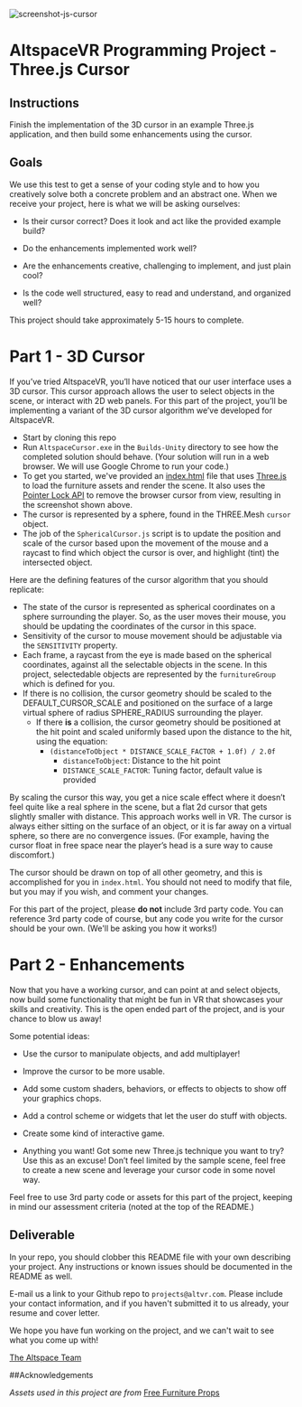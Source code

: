 ![screenshot-js-cursor](https://cloud.githubusercontent.com/assets/1117692/8268926/a89a82d0-1748-11e5-8299-1f79838955fc.png)

# AltspaceVR Programming Project - Three.js Cursor

## Instructions

Finish the implementation of the 3D cursor in an example Three.js application, and then build some enhancements using the cursor.

## Goals

We use this test to get a sense of your coding style and to how you creatively solve both a concrete problem and an abstract one. When we receive your project, here is what we will be asking ourselves:

- Is their cursor correct? Does it look and act like the provided example build?

- Do the enhancements implemented work well?

- Are the enhancements creative, challenging to implement, and just plain cool?

- Is the code well structured, easy to read and understand, and organized well?

This project should take approximately 5-15 hours to complete.


# Part 1 - 3D Cursor

If you’ve tried AltspaceVR, you’ll have noticed that our user interface uses a 3D cursor. This cursor approach allows the user to select objects in the scene, or interact with 2D web panels. For this part of the project, you’ll be implementing a variant of the 3D cursor algorithm we’ve developed for AltspaceVR.  

- Start by cloning this repo
- Run `AltspaceCursor.exe` in the `Builds-Unity` directory to see how the completed solution should behave.  (Your solution will run in a web browser. We will use Google Chrome to run your code.)
- To get you started, we've provided an [index.html](./index.html) file that uses [Three.js](http://threejs.org) to load the furniture assets and render the scene. It also uses the [Pointer Lock API](https://developer.mozilla.org/en-US/docs/Web/API/Pointer_Lock_API) to remove the browser cursor from view, resulting in the screenshot shown above.
- The cursor is represented by a sphere, found in the THREE.Mesh `cursor` object. 
- The job of the `SphericalCursor.js` script is to update the position and scale of the cursor based upon the movement of the mouse and a raycast to find which object the cursor is over, and highlight (tint) the intersected object.  

Here are the defining features of the cursor algorithm that you should replicate:

- The state of the cursor is represented as spherical coordinates on a sphere surrounding the player. So, as the user moves their mouse, you should be updating the coordinates of the cursor in this space.
- Sensitivity of the cursor to mouse movement should be adjustable via the `SENSITIVITY` property.
- Each frame, a raycast from the eye is made based on the spherical coordinates, against all the selectable objects in the scene.  In this project, selectedable objects are represented by the `furnitureGroup` which is defined for you.  
- If there is no collision, the cursor geometry should be scaled to the DEFAULT_CURSOR_SCALE and positioned on the surface of a large virtual sphere of radius SPHERE_RADIUS surrounding the player.
  - If there **is** a collision, the cursor geometry should be positioned at the hit point and scaled uniformly based upon the distance to the hit, using the equation:
    - `(distanceToObject * DISTANCE_SCALE_FACTOR + 1.0f) / 2.0f`
      - `distanceToObject`: Distance to the hit point
      - `DISTANCE_SCALE_FACTOR`: Tuning factor, default value is provided

By scaling the cursor this way, you get a nice scale effect where it doesn’t feel quite like a real sphere in the scene, but a flat 2d cursor that gets slightly smaller with distance. This approach works well in VR. The cursor is always either sitting on the surface of an object, or it is far away on a virtual sphere, so there are no convergence issues. (For example, having the cursor float in free space near the player’s head is a sure way to cause discomfort.) 

The cursor should be drawn on top of all other geometry, and this is accomplished for you in `index.html`.  You should not need to modify that file, but you may if you wish, and comment your changes.

For this part of the project, please **do not** include 3rd party code. You can reference 3rd party code of course, but any code you write for the cursor should be your own. (We'll be asking you how it works!)

# Part 2 - Enhancements

Now that you have a working cursor, and can point at and select objects, now build some functionality that might be fun in VR that showcases your skills and creativity. This is the open ended part of the project, and is your chance to blow us away! 

Some potential ideas:

- Use the cursor to manipulate objects, and add multiplayer!

- Improve the cursor to be more usable.

- Add some custom shaders, behaviors, or effects to objects to show off your graphics chops.

- Add a control scheme or widgets that let the user do stuff with objects.

- Create some kind of interactive game.

- Anything you want! Got some new Three.js technique you want to try? Use this as an excuse! Don’t feel limited by the sample scene, feel free to create a new scene and leverage your cursor code in some novel way.

Feel free to use 3rd party code or assets for this part of the project, keeping in mind our assessment criteria (noted at the top of the README.)

## Deliverable

In your repo, you should clobber this README file with your own describing your project. Any instructions or known issues should be documented in the README as well.

E-mail us a link to your Github repo to `projects@altvr.com`. Please include your contact information, and if you haven't submitted it to us already, your resume and cover letter. 

We hope you have fun working on the project, and we can't wait to see what you come up with!
    
[The Altspace Team](http://altvr.com/team/)
    
##Acknowledgements

*Assets used in this project are from* [Free Furniture Props](https://www.assetstore.unity3d.com/en/#!/content/8822)





